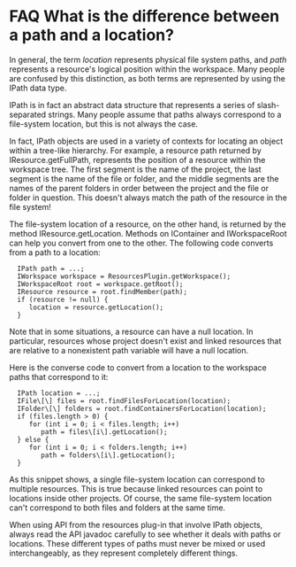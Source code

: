 

FAQ What is the difference between a path and a location?
=========================================================

In general, the term _location_ represents physical file system paths, and _path_ represents a resource's logical position within the workspace. Many people are confused by this distinction, as both terms are represented by using the IPath data type.

IPath is in fact an abstract data structure that represents a series of slash-separated strings. Many people assume that paths always correspond to a file-system location, but this is not always the case.

In fact, IPath objects are used in a variety of contexts for locating an object within a tree-like hierarchy. For example, a resource path returned by IResource.getFullPath, represents the position of a resource within the workspace tree. The first segment is the name of the project, the last segment is the name of the file or folder, and the middle segments are the names of the parent folders in order between the project and the file or folder in question. This doesn't always match the path of the resource in the file system!

The file-system location of a resource, on the other hand, is returned by the method IResource.getLocation. Methods on IContainer and IWorkspaceRoot can help you convert from one to the other. The following code converts from a path to a location:

      IPath path = ...;
      IWorkspace workspace = ResourcesPlugin.getWorkspace();
      IWorkspaceRoot root = workspace.getRoot();
      IResource resource = root.findMember(path);
      if (resource != null) {
         location = resource.getLocation();
      }

Note that in some situations, a resource can have a null location. In particular, resources whose project doesn't exist and linked resources that are relative to a nonexistent path variable will have a null location.

Here is the converse code to convert from a location to the workspace paths that correspond to it:

      IPath location = ...;
      IFile\[\] files = root.findFilesForLocation(location);
      IFolder\[\] folders = root.findContainersForLocation(location);
      if (files.length > 0) {
         for (int i = 0; i < files.length; i++)
            path = files\[i\].getLocation();
      } else {
         for (int i = 0; i < folders.length; i++)
            path = folders\[i\].getLocation();
      }

As this snippet shows, a single file-system location can correspond to multiple resources. This is true because linked resources can point to locations inside other projects. Of course, the same file-system location can't correspond to both files and folders at the same time.

When using API from the resources plug-in that involve IPath objects, always read the API javadoc carefully to see whether it deals with paths or locations. These different types of paths must never be mixed or used interchangeably, as they represent completely different things.

